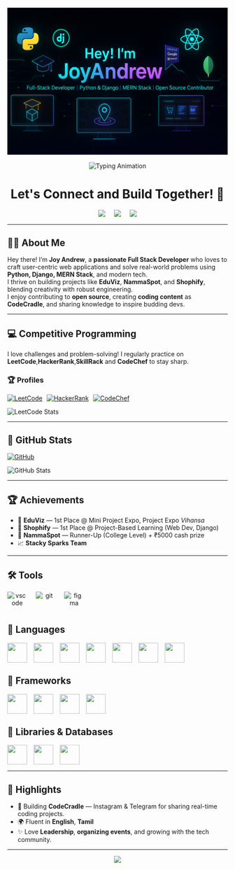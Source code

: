 <p align="center">
  <img src="./github-header-image.png" alt="Header">
</p>

<p align="center">
  <img src="https://readme-typing-svg.demolab.com?font=Fira+Code&pause=1000&color=00FEEF&center=true&vCenter=true&width=500&lines=Full+Stack+Developer;MERN+Stack+Builder;Django+Expert;Open+Source+Contributor;Competitive+Programmer;Tech+Content+Creator" alt="Typing Animation" />
</p>

<h1 align="center">
  Let's Connect and Build Together! 🚀
</h1>

<p align="center" style="display: flex; justify-content: center; align-items: center; gap: 20px;">
  <a href="https://joyandrew.live/">
    <img height="50" src="https://user-images.githubusercontent.com/46517096/166972883-f5f1d88c-0246-4374-88ac-ded0f2cf0699.png"/>
  </a>
  <a href="https://www.linkedin.com/in/joyandrew-s-b450322a9/">
    <img height="50" src="https://user-images.githubusercontent.com/46517096/166973395-19676cd8-f8ec-4abf-83ff-da8243505b82.png"/>
  </a>
  <a href="https://www.instagram.com/joyandrew05">
    <img height="50" src="https://user-images.githubusercontent.com/46517096/166974368-9798f39f-1f46-499c-b14e-81f0a3f83a06.png"/>
  </a>
</p>

---

## 👨‍💻 About Me

Hey there! I’m **Joy Andrew**, a **passionate Full Stack Developer** who loves to craft user-centric web applications and solve real-world problems using **Python, Django, MERN Stack**, and modern tech.  
I thrive on building projects like **EduViz**, **NammaSpot**, and **Shophify**, blending creativity with robust engineering.  
I enjoy contributing to **open source**, creating **coding content** as **CodeCradle**, and sharing knowledge to inspire budding devs.

---

## 💻 Competitive Programming

I love challenges and problem-solving! I regularly practice on **LeetCode**,**HackerRank**,**SkillRack** and **CodeChef** to stay sharp.

### 🏆 Profiles

<div style="display: flex; gap: 10px; align-items: center;">
  <a href="https://leetcode.com/u/Joyandrew/" target="_blank">
    <img src="https://img.shields.io/badge/LeetCode-000000?style=for-the-badge&logo=leetcode&logoColor=yellow" alt="LeetCode">
  </a>

  <a href="https://www.hackerrank.com/profile/joyandrew006" target="_blank">
    <img src="https://img.shields.io/badge/HackerRank-2EC866?style=for-the-badge&logo=hackerrank&logoColor=white" alt="HackerRank">
  </a>
  <a href="https://www.codechef.com/users/joyandrews" target="_blank">
    <img src="https://img.shields.io/badge/CodeChef-5B4638?style=for-the-badge&logo=codechef&logoColor=white" alt="CodeChef">
  </a>
</div>

![LeetCode Stats](https://leetcard.jacoblin.cool/Joyandrew?theme=dark&font=baloo&extension=heatmap)





---

## 🌟 GitHub Stats

<a href="https://github.com/joyandrew-github" target="_blank">
  <img src="https://img.shields.io/badge/GitHub-181717?style=for-the-badge&logo=github&logoColor=white" alt="GitHub">
</a>

![GitHub Stats](https://github-readme-stats.vercel.app/api?username=joyandrew-github&show_icons=true&count_private=true&hide=prs&theme=radical)




---

## 🏆 Achievements

- 🥇 **EduViz** — 1st Place @ Mini Project Expo, Project Expo *Vihansa*  
- 🥇 **Shophify** — 1st Place @ Project-Based Learning (Web Dev, Django)  
- 🥈 **NammaSpot** — Runner-Up (College Level) + ₹5000 cash prize  
- 📈 **Stacky Sparks Team** 

---

## 🛠️ Tools

<p align="center" style="display: flex; gap: 20px;">
  <img src="https://cdn.jsdelivr.net/gh/devicons/devicon/icons/vscode/vscode-original.svg" alt="vscode" width="45" height="45"/>
  <img src="https://cdn.jsdelivr.net/gh/devicons/devicon/icons/git/git-original.svg" alt="git" width="45" height="45"/>
  <img src="https://cdn.jsdelivr.net/gh/devicons/devicon/icons/figma/figma-original.svg" alt="figma" width="45" height="45"/>
</p>

## 📌 Languages

<p align="center" style="display: flex; gap: 15px;">
  <img src="https://cdn.jsdelivr.net/gh/devicons/devicon/icons/python/python-original-wordmark.svg" width="45" height="45"/>
  <img src="https://cdn.jsdelivr.net/gh/devicons/devicon/icons/java/java-original.svg" width="45" height="45"/>
  <img src="https://cdn.jsdelivr.net/gh/devicons/devicon/icons/javascript/javascript-original.svg" width="45" height="45"/>
  <img src="https://cdn.jsdelivr.net/gh/devicons/devicon/icons/html5/html5-original.svg" width="45" height="45"/>
  <img src="https://cdn.jsdelivr.net/gh/devicons/devicon/icons/css3/css3-original-wordmark.svg" width="45" height="45"/>
  <img src="https://cdn.jsdelivr.net/gh/devicons/devicon/icons/cplusplus/cplusplus-original.svg" width="45" height="45"/>
  <img src="https://cdn.jsdelivr.net/gh/devicons/devicon/icons/c/c-original.svg" width="45" height="45"/>
</p>

## 🚀 Frameworks

<p align="center" style="display: flex; gap: 15px;">
  <img src="https://cdn.jsdelivr.net/gh/devicons/devicon/icons/react/react-original-wordmark.svg" width="45" height="45"/>
  <img src="https://cdn.jsdelivr.net/gh/devicons/devicon/icons/nodejs/nodejs-original-wordmark.svg" width="45" height="45"/>
  <img src="https://cdn.jsdelivr.net/gh/devicons/devicon/icons/spring/spring-original-wordmark.svg" width="45" height="45"/>
  <img src="https://cdn.jsdelivr.net/gh/devicons/devicon/icons/django/django-plain.svg" width="45" height="45"/>
</p>

## 💾 Libraries & Databases

<p align="center" style="display: flex; gap: 15px;">
  <img src="https://www.vectorlogo.zone/logos/tailwindcss/tailwindcss-icon.svg" width="45" height="45"/>
  <img src="https://cdn.jsdelivr.net/gh/devicons/devicon/icons/mongodb/mongodb-original.svg" width="45" height="45"/>
  <img src="https://cdn.jsdelivr.net/gh/devicons/devicon/icons/mysql/mysql-original-wordmark.svg" width="45" height="45"/>

</p>

---

## 🔭 Highlights

- 🎥 Building **CodeCradle** — Instagram & Telegram for sharing real-time coding projects.
- 🌍 Fluent in **English**, **Tamil**
- ✨ Love **Leadership**, **organizing events**, and growing with the tech community.

---

<p align="center">
  <img src="https://capsule-render.vercel.app/api?type=waving&color=gradient&height=100&section=footer"/>
</p>
